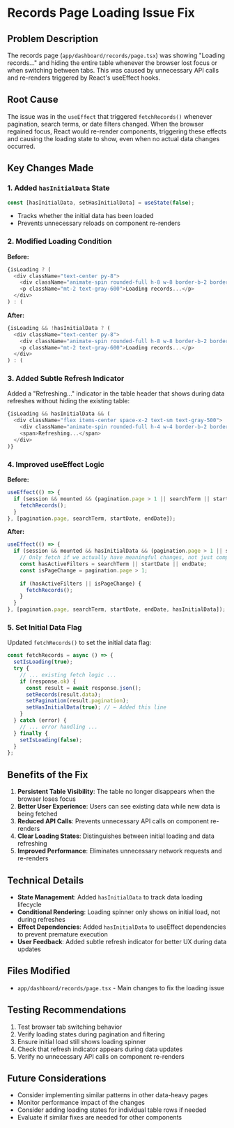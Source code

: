 # Records Page Loading Issue Fix

## Problem Description
The records page (`app/dashboard/records/page.tsx`) was showing "Loading records..." and hiding the entire table whenever the browser lost focus or when switching between tabs. This was caused by unnecessary API calls and re-renders triggered by React's useEffect hooks.

## Root Cause
The issue was in the `useEffect` that triggered `fetchRecords()` whenever pagination, search terms, or date filters changed. When the browser regained focus, React would re-render components, triggering these effects and causing the loading state to show, even when no actual data changes occurred.

## Key Changes Made

### 1. Added `hasInitialData` State
```typescript
const [hasInitialData, setHasInitialData] = useState(false);
```
- Tracks whether the initial data has been loaded
- Prevents unnecessary reloads on component re-renders

### 2. Modified Loading Condition
**Before:**
```typescript
{isLoading ? (
  <div className="text-center py-8">
    <div className="animate-spin rounded-full h-8 w-8 border-b-2 border-gray-900 mx-auto"></div>
    <p className="mt-2 text-gray-600">Loading records...</p>
  </div>
) : (
```

**After:**
```typescript
{isLoading && !hasInitialData ? (
  <div className="text-center py-8">
    <div className="animate-spin rounded-full h-8 w-8 border-b-2 border-gray-900 mx-auto"></div>
    <p className="mt-2 text-gray-600">Loading records...</p>
  </div>
) : (
```

### 3. Added Subtle Refresh Indicator
Added a "Refreshing..." indicator in the table header that shows during data refreshes without hiding the existing table:
```typescript
{isLoading && hasInitialData && (
  <div className="flex items-center space-x-2 text-sm text-gray-500">
    <div className="animate-spin rounded-full h-4 w-4 border-b-2 border-gray-400"></div>
    <span>Refreshing...</span>
  </div>
)}
```

### 4. Improved useEffect Logic
**Before:**
```typescript
useEffect(() => {
  if (session && mounted && (pagination.page > 1 || searchTerm || startDate || endDate)) {
    fetchRecords();
  }
}, [pagination.page, searchTerm, startDate, endDate]);
```

**After:**
```typescript
useEffect(() => {
  if (session && mounted && hasInitialData && (pagination.page > 1 || searchTerm || startDate || endDate)) {
    // Only fetch if we actually have meaningful changes, not just component re-renders
    const hasActiveFilters = searchTerm || startDate || endDate;
    const isPageChange = pagination.page > 1;
    
    if (hasActiveFilters || isPageChange) {
      fetchRecords();
    }
  }
}, [pagination.page, searchTerm, startDate, endDate, hasInitialData]);
```

### 5. Set Initial Data Flag
Updated `fetchRecords()` to set the initial data flag:
```typescript
const fetchRecords = async () => {
  setIsLoading(true);
  try {
    // ... existing fetch logic ...
    if (response.ok) {
      const result = await response.json();
      setRecords(result.data);
      setPagination(result.pagination);
      setHasInitialData(true); // ← Added this line
    }
  } catch (error) {
    // ... error handling ...
  } finally {
    setIsLoading(false);
  }
};
```

## Benefits of the Fix

1. **Persistent Table Visibility**: The table no longer disappears when the browser loses focus
2. **Better User Experience**: Users can see existing data while new data is being fetched
3. **Reduced API Calls**: Prevents unnecessary API calls on component re-renders
4. **Clear Loading States**: Distinguishes between initial loading and data refreshing
5. **Improved Performance**: Eliminates unnecessary network requests and re-renders

## Technical Details

- **State Management**: Added `hasInitialData` to track data loading lifecycle
- **Conditional Rendering**: Loading spinner only shows on initial load, not during refreshes
- **Effect Dependencies**: Added `hasInitialData` to useEffect dependencies to prevent premature execution
- **User Feedback**: Added subtle refresh indicator for better UX during data updates

## Files Modified
- `app/dashboard/records/page.tsx` - Main changes to fix the loading issue

## Testing Recommendations
1. Test browser tab switching behavior
2. Verify loading states during pagination and filtering
3. Ensure initial load still shows loading spinner
4. Check that refresh indicator appears during data updates
5. Verify no unnecessary API calls on component re-renders

## Future Considerations
- Consider implementing similar patterns in other data-heavy pages
- Monitor performance impact of the changes
- Consider adding loading states for individual table rows if needed
- Evaluate if similar fixes are needed for other components
